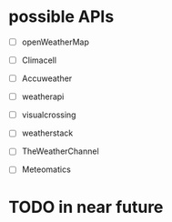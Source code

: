 # possible APIs
- [ ] openWeatherMap
- [ ] Climacell
- [ ] Accuweather
- [ ] weatherapi
- [ ] visualcrossing
- [ ] weatherstack
- [ ] TheWeatherChannel
- [ ] Meteomatics


# TODO in near future
